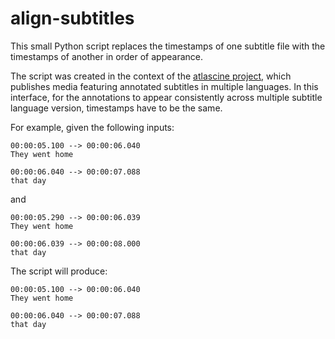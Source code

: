 # align-subtitles

This small Python script replaces the timestamps of one subtitle file with the timestamps of another in order of appearance.

The script was created in the context of the [atlascine project](https://github.com/geomedialab/atlascine), which publishes media featuring annotated subtitles in multiple languages. In this interface, for the annotations to appear consistently across multiple subtitle language version, timestamps have to be the same.

For example, given the following inputs:
```
00:00:05.100 --> 00:00:06.040
They went home

00:00:06.040 --> 00:00:07.088
that day
```
and
```
00:00:05.290 --> 00:00:06.039
They went home

00:00:06.039 --> 00:00:08.000
that day
```

The script will produce:
```
00:00:05.100 --> 00:00:06.040
They went home

00:00:06.040 --> 00:00:07.088
that day
```


